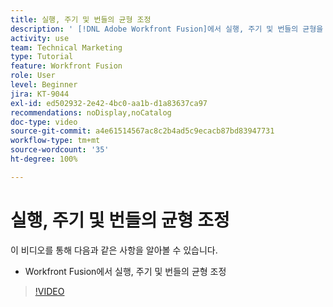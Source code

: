 ```yaml
---
title: 실행, 주기 및 번들의 균형 조정
description: ' [!DNL Adobe Workfront Fusion]에서 실행, 주기 및 번들의 균형을 조절하는 것을 알아봅니다.'
activity: use
team: Technical Marketing
type: Tutorial
feature: Workfront Fusion
role: User
level: Beginner
jira: KT-9044
exl-id: ed502932-2e42-4bc0-aa1b-d1a83637ca97
recommendations: noDisplay,noCatalog
doc-type: video
source-git-commit: a4e61514567ac8c2b4ad5c9ecacb87bd83947731
workflow-type: tm+mt
source-wordcount: '35'
ht-degree: 100%

---
```


# 실행, 주기 및 번들의 균형 조정

이 비디오를 통해 다음과 같은 사항을 알아볼 수 있습니다.

* Workfront Fusion에서 실행, 주기 및 번들의 균형 조정

>[!VIDEO](https://video.tv.adobe.com/v/335285/?quality=12&learn=on)
